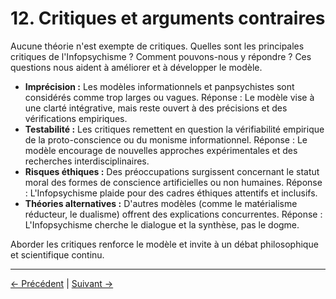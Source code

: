 # 12. Critiques et arguments contraires

Aucune théorie n'est exempte de critiques. Quelles sont les principales critiques de l'Infopsychisme ? Comment pouvons-nous y répondre ? Ces questions nous aident à améliorer et à développer le modèle.

- **Imprécision :** Les modèles informationnels et panpsychistes sont considérés comme trop larges ou vagues. Réponse : Le modèle vise à une clarté intégrative, mais reste ouvert à des précisions et des vérifications empiriques.
- **Testabilité :** Les critiques remettent en question la vérifiabilité empirique de la proto-conscience ou du monisme informationnel. Réponse : Le modèle encourage de nouvelles approches expérimentales et des recherches interdisciplinaires.
- **Risques éthiques :** Des préoccupations surgissent concernant le statut moral des formes de conscience artificielles ou non humaines. Réponse : L'Infopsychisme plaide pour des cadres éthiques attentifs et inclusifs.
- **Théories alternatives :** D'autres modèles (comme le matérialisme réducteur, le dualisme) offrent des explications concurrentes. Réponse : L'Infopsychisme cherche le dialogue et la synthèse, pas le dogme.

Aborder les critiques renforce le modèle et invite à un débat philosophique et scientifique continu.

---
<div class="navigation-links">
<a href="../11_Études_de_cas_et_applications_concrètes/" class="nav-link prev-link">← Précédent</a> | <a href="../13_Méthodologie_et_épistémologie/" class="nav-link next-link">Suivant →</a>
</div>
